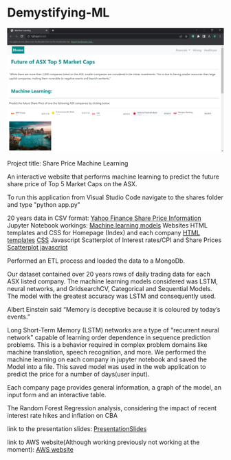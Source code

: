 # Demystifying-ML

![Homepage](./shares/static/data/images/homepage.png)

Project title: Share Price Machine Learning

An interactive website that performs machine learning to predict the future share price of Top 5 Market Caps on the ASX.

To run this application from Visual Studio Code navigate to the shares folder and type "python app.py"

20 years data in CSV format:
[Yahoo Finance Share Price Information](shares/static/data)
Jupyter Notebook workings:
[Machine learning models](./shares/ipynb_model_workings)
Websites HTML templates and CSS for Homepage (Index) and each company
[HTML templates](./shares/templates)
[CSS](./shares/static/css)
Javascript Scatterplot of Interest rates/CPI and Share Prices
[Scatterplot javascript](./shares/static/js)


Performed an ETL process and loaded the data to a MongoDb.

Our dataset contained over 20 years rows of daily trading data for each ASX listed company. The machine learning models considered was LSTM, neural networks, and GridsearchCV, Categorical and Sequential Models. The model with the greatest accuracy was LSTM and consequently used. 

Albert Einstein said “Memory is deceptive because it is coloured by today’s events.”

Long Short-Term Memory (LSTM) networks are a type of "recurrent neural network" capable of learning order dependence in sequence prediction problems. This is a behavior required in complex problem domains like machine translation, speech recognition, and more. We performed the machine learning on each company in jupyter notebook and saved the Model into a file. This saved model was used in the web application to predict the price for a number of days(user input). 

Each company page provides general information, a graph of the model, an input form and an interactive table. 

The Random Forest Regression analysis, considering the impact of recent interest rate hikes and inflation on CBA


link to the presentation slides:
[PresentationSlides](./MACHINE%20LEARNING.pptx)

link to AWS website(Although working previously not working at the moment): 
[AWS website]('http://ec2-54-79-61-102.ap-southeast-2.compute.amazonaws.com:5000")
